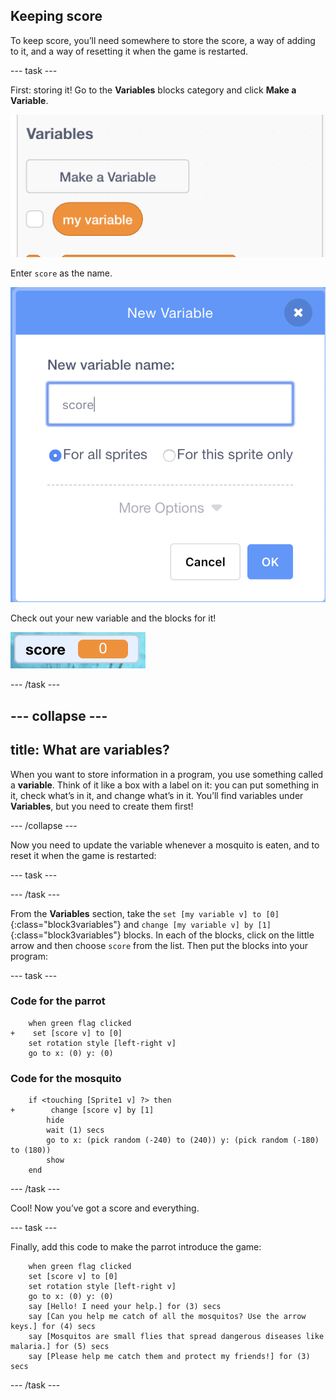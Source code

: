## Keeping score

To keep score, you’ll need somewhere to store the score, a way of adding to it, and a way of resetting it when the game is restarted.

--- task ---

First: storing it! Go to the **Variables** blocks category and click **Make a Variable**.

![](images/catch5.png)

Enter `score` as the name. 

![](images/catch6.png)

Check out your new variable and the blocks for it!

![The score variable is displayed on the stage](images/scoreVariableStage.png)

--- /task ---

--- collapse ---
---
title: What are variables?
---

When you want to store information in a program, you use something called a **variable**. Think of it like a box with a label on it: you can put something in it, check what’s in it, and change what’s in it. You’ll find variables under **Variables**, but you need to create them first! 

--- /collapse ---

Now you need to update the variable whenever a mosquito is eaten, and to reset it when the game is restarted:

--- task ---

--- /task ---

From the **Variables** section, take the `set [my variable v] to [0]`{:class="block3variables"} and `change [my variable v] by [1]`{:class="block3variables"} blocks. In each of the blocks, click on the little arrow and then choose `score` from the list. Then put the blocks into your program: 

--- task ---

### Code for the parrot

```blocks3
    when green flag clicked
+    set [score v] to [0]
    set rotation style [left-right v]
    go to x: (0) y: (0)
```

### Code for the mosquito

```blocks3
    if <touching [Sprite1 v] ?> then
+        change [score v] by [1]
        hide
        wait (1) secs
        go to x: (pick random (-240) to (240)) y: (pick random (-180) to (180))
        show
    end
```

--- /task ---

Cool! Now you’ve got a score and everything. 

--- task ---

Finally, add this code to make the parrot introduce the game:

```blocks3
    when green flag clicked
    set [score v] to [0]
    set rotation style [left-right v]
    go to x: (0) y: (0)
    say [Hello! I need your help.] for (3) secs
    say [Can you help me catch of all the mosquitos? Use the arrow keys.] for (4) secs
    say [Mosquitos are small flies that spread dangerous diseases like malaria.] for (5) secs
    say [Please help me catch them and protect my friends!] for (3) secs
```

--- /task ---
